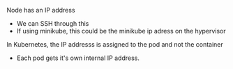 

Node has an IP address
  - We can SSH through this
  - If using minikube, this could be the minikube ip adress on the hypervisor

In Kubernetes, the IP addresss is assigned to the pod and not the container
 - Each pod gets it's own internal IP address.
